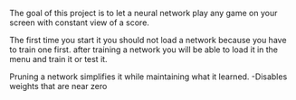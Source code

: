 The goal of this project is to let a neural network play any game on your screen with constant view of a score.

The first time you start it you should not load a network because you have to train one first. after training a network you will be able to load it in the menu and train it or test it.

Pruning a network simplifies it while maintaining what it learned.
  -Disables weights that are near zero
